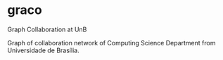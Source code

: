 graco
=====

Graph Collaboration at UnB


Graph of collaboration network of Computing Science Department from Universidade de Brasília.